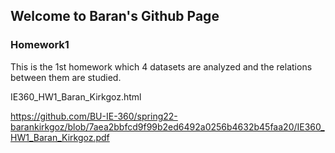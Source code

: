 ## Welcome to Baran's Github Page

### Homework1
This is the 1st homework which 4 datasets are analyzed and the relations between them are studied.

IE360_HW1_Baran_Kirkgoz.html

https://github.com/BU-IE-360/spring22-barankirkgoz/blob/7aea2bbfcd9f99b2ed6492a0256b4632b45faa20/IE360_HW1_Baran_Kirkgoz.pdf
